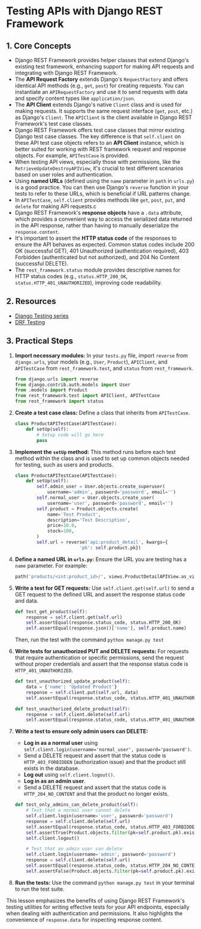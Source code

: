 # Testing APIs with Django REST Framework

## 1. Core Concepts

- Django REST Framework provides helper classes that extend Django's existing test framework, enhancing support for making API requests and integrating with Django REST Framework.
- The **API Request Factory** extends Django's `RequestFactory` and offers identical API methods (e.g., `get`, `post`) for creating requests. You can instantiate an `APIRequestFactory` and use it to send requests with data and specify content types like `application/json`.
- The **API Client** extends Django's native `Client` class and is used for making requests. It supports the same request interface (`get`, `post`, etc.) as Django's `Client`. The `APIClient` is the client available in Django REST Framework's test case classes.
- Django REST Framework offers test case classes that mirror existing Django test case classes. The key difference is that `self.client` on these API test case objects refers to an **API Client** instance, which is better suited for working with REST framework request and response objects. For example, `APITestCase` is provided.
- When testing API views, especially those with permissions, like the `RetrieveUpdateDestroyAPIView`, it's crucial to test different scenarios based on user roles and authentication.
- Using **named URLs** (defined using the `name` parameter in `path` in `urls.py`) is a good practice. You can then use Django's `reverse` function in your tests to refer to these URLs, which is beneficial if URL patterns change.
- In `APITestCase`, `self.client` provides methods like `get`, `post`, `put`, and `delete` for making API requests.c
- Django REST Framework's **response objects** have a `.data` attribute, which provides a convenient way to access the serialized data returned in the API response, rather than having to manually deserialize the `response.content`.
- It's important to assert the **HTTP status code** of the responses to ensure the API behaves as expected. Common status codes include 200 OK (successful GET), 401 Unauthorized (authentication required), 403 Forbidden (authenticated but not authorized), and 204 No Content (successful DELETE).
- The `rest_framework.status` module provides descriptive names for HTTP status codes (e.g., `status.HTTP_200_OK`, `status.HTTP_401_UNAUTHORIZED`), improving code readability.

## 2. Resources

- [Django Testing series](https://www.youtube.com/playlist?list=PL4cUxeGkcC9ic9O6xDW2d1qMp3rMOb0Nu)
- [DRF Testing](https://www.django-rest-framework.org/api-guide/testing/)

## 3. Practical Steps

1.  **Import necessary modules:** In your `tests.py` file, import `reverse` from `django.urls`, your models (e.g., `User`, `Product`), `APIClient`, and `APITestCase` from `rest_framework.test`, and `status` from `rest_framework`.

    ```python
    from django.urls import reverse
    from django.contrib.auth.models import User
    from .models import Product
    from rest_framework.test import APIClient, APITestCase
    from rest_framework import status
    ```

2.  **Create a test case class:** Define a class that inherits from `APITestCase`.

    ```python
    class ProductAPITestCase(APITestCase):
        def setUp(self):
            # Setup code will go here
            pass
    ```

3.  **Implement the `setUp` method:** This method runs before each test method within the class and is used to set up common objects needed for testing, such as users and products.

    ```python
    class ProductAPITestCase(APITestCase):
        def setUp(self):
            self.admin_user = User.objects.create_superuser(
                username='admin', password='password', email='')
            self.normal_user = User.objects.create_user(
                username='user', password='password', email='')
            self.product = Product.objects.create(
                name='Test Product',
                description='Test Description',
                price=10.0,
                stock=100,
            )
            self.url = reverse('api:product_detail', kwargs={
                            'pk': self.product.pk})
    ```

4.  **Define a named URL in `urls.py`:** Ensure the URL you are testing has a `name` parameter. For example:

    ```python
    path('products/<int:product_id>/', views.ProductDetailAPIView.as_view(), name='product_detail'),
    ```

5.  **Write a test for GET requests:** Use `self.client.get(self.url)` to send a GET request to the defined URL and assert the response status code and data.

    ```python
    def test_get_product(self):
        response = self.client.get(self.url)
        self.assertEqual(response.status_code, status.HTTP_200_OK)
        self.assertEqual(response.json()['name'], self.product.name)
    ```

    Then, run the test with the command `python manage.py test`

6.  **Write tests for unauthorized PUT and DELETE requests:** For requests that require authentication or specific permissions, send the request without proper credentials and assert that the response status code is `HTTP_401_UNAUTHORIZED`.

    ```python
    def test_unauthorized_update_product(self):
        data = {'name': 'Updated Product'}
        response = self.client.put(self.url, data)
        self.assertEqual(response.status_code, status.HTTP_401_UNAUTHORIZED)

    def test_unauthorized_delete_product(self):
        response = self.client.delete(self.url)
        self.assertEqual(response.status_code, status.HTTP_401_UNAUTHORIZED)
    ```

7.  **Write a test to ensure only admin users can DELETE:**

    - **Log in as a normal user** using `self.client.login(username='normal_user', password='password')`.
    - Send a DELETE request and assert that the status code is `HTTP_403_FORBIDDEN` (authorization issue) and that the product still exists in the database.
    - **Log out** using `self.client.logout()`.
    - **Log in as an admin user**.
    - Send a DELETE request and assert that the status code is `HTTP_204_NO_CONTENT` and that the product no longer exists.

    ```python
    def test_only_admins_can_delete_product(self):
        # Test that a normal user cannot delete
        self.client.login(username='user', password='password')
        response = self.client.delete(self.url)
        self.assertEqual(response.status_code, status.HTTP_403_FORBIDDEN)
        self.assertTrue(Product.objects.filter(pk=self.product.pk).exists())
        self.client.logout()

        # Test that an admin user can delete
        self.client.login(username='admin', password='password')
        response = self.client.delete(self.url)
        self.assertEqual(response.status_code, status.HTTP_204_NO_CONTENT)
        self.assertFalse(Product.objects.filter(pk=self.product.pk).exists())
    ```

8.  **Run the tests:** Use the command `python manage.py test` in your terminal to run the test suite.

This lesson emphasizes the benefits of using Django REST Framework's testing utilities for writing effective tests for your API endpoints, especially when dealing with authentication and permissions. It also highlights the convenience of `response.data` for inspecting response content.
